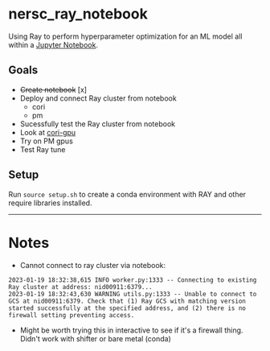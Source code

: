 # nersc_ray_notebook
Using Ray to perform hyperparameter optimization for an ML model all within a [Jupyter Notebook](example_notebook.ipynb).

## Goals

- ~~Create notebook~~ [x]
- Deploy and connect Ray cluster from notebook
    + cori
    + pm
- Sucessfully test the Ray cluster from notebook
- Look at [cori-gpu](https://docs-dev.nersc.gov/cgpu/)
- Try on PM gpus
- Test Ray tune

## Setup
Run `source setup.sh` to create a conda environment with RAY and other require libraries installed.


---

# Notes

- Cannot connect to ray cluster via notebook:
```
2023-01-19 18:32:38,615	INFO worker.py:1333 -- Connecting to existing Ray cluster at address: nid00911:6379...
2023-01-19 18:32:43,630	WARNING utils.py:1333 -- Unable to connect to GCS at nid00911:6379. Check that (1) Ray GCS with matching version started successfully at the specified address, and (2) there is no firewall setting preventing access.
```
- Might be worth trying this in interactive to see if it's a firewall thing. Didn't work with shifter or bare metal (conda)